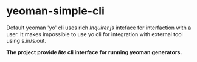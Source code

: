 # yeoman-simple-cli

Default yeoman 'yo' cli uses rich *Inquirer.js* inteface for interfaction with a user. 
It makes impossible to use yo cli for integration with external tool using s.in/s.out.

**The project provide *lite* cli interface for running yeoman generators.**
